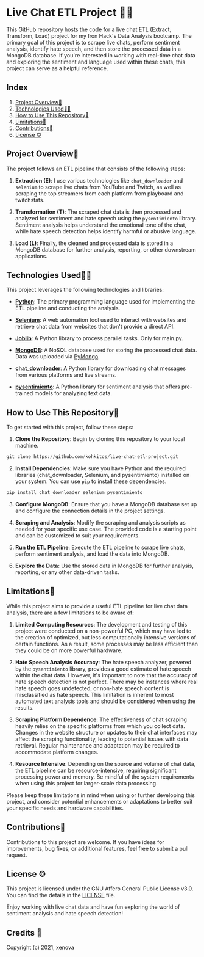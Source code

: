 # Live Chat ETL Project 🔴💭

This GitHub repository hosts the code for a live chat ETL (Extract, Transform, Load) project for my Iron Hack's Data Analysis bootcamp. The primary goal of this project is to scrape live chats, perform sentiment analysis, identify hate speech, and then store the processed data in a MongoDB database. If you're interested in working with real-time chat data and exploring the sentiment and language used within these chats, this project can serve as a helpful reference.

## Index

1. [Project Overview🔎](#project)
1. [Technologies Used👩‍💻](#techs)
1. [How to Use This Repository📒](#howto)
1. [Limitations🛑](#limitations)
1. [Contributions👥](#contributions)
1. [License ©](#license)

<a name="project"/>

## Project Overview🔎

The project follows an ETL pipeline that consists of the following steps:

1. **Extraction (E)**: I use various technologies like `chat_downloader` and `selenium` to scrape live chats from YouTube and Twitch, as well as scraping the top streamers from each platform from playboard and twitchstats.

2. **Transformation (T)**: The scraped chat data is then processed and analyzed for sentiment and hate speech using the `pysentimiento` library. Sentiment analysis helps understand the emotional tone of the chat, while hate speech detection helps identify harmful or abusive language.

3. **Load (L)**: Finally, the cleaned and processed data is stored in a MongoDB database for further analysis, reporting, or other downstream applications.

<a name="techs"/>

## Technologies Used👩‍💻

This project leverages the following technologies and libraries:

- [**Python**](https://www.python.org): The primary programming language used for implementing the ETL pipeline and conducting the analysis.

- [**Selenium**](https://www.selenium.dev): A web automation tool used to interact with websites and retrieve chat data from websites that don't provide a direct API.

- [**Joblib**](https://joblib.readthedocs.io/en/stable/): A Python library to process parallel tasks. Only for main.py.

- [**MongoDB**](https://www.mongodb.com): A NoSQL database used for storing the processed chat data. Data was uploaded via [PyMongo](https://pypi.org/project/pymongo/).

- [**chat_downloader**](https://github.com/xenova/chat-downloader): A Python library for downloading chat messages from various platforms and live streams.

- [**pysentimiento**](https://github.com/pysentimiento/pysentimiento): A Python library for sentiment analysis that offers pre-trained models for analyzing text data.

<a name="howto"/>

## How to Use This Repository📒

To get started with this project, follow these steps:

1. **Clone the Repository**: Begin by cloning this repository to your local machine.

```python
git clone https://github.com/kohkitos/live-chat-etl-project.git
```

2. **Install Dependencies**: Make sure you have Python and the required libraries (chat_downloader, Selenium, and pysentimiento) installed on your system. You can use `pip` to install these dependencies.

```python
pip install chat_downloader selenium pysentimiento
```

3. **Configure MongoDB**: Ensure that you have a MongoDB database set up and configure the connection details in the project settings.

4. **Scraping and Analysis**: Modify the scraping and analysis scripts as needed for your specific use case. The provided code is a starting point and can be customized to suit your requirements.

5. **Run the ETL Pipeline**: Execute the ETL pipeline to scrape live chats, perform sentiment analysis, and load the data into MongoDB.

6. **Explore the Data**: Use the stored data in MongoDB for further analysis, reporting, or any other data-driven tasks.

<a name="limitations"/>

## Limitations🛑

While this project aims to provide a useful ETL pipeline for live chat data analysis, there are a few limitations to be aware of:

1. **Limited Computing Resources**: The development and testing of this project were conducted on a non-powerful PC, which may have led to the creation of optimized, but less computationally intensive versions of certain functions. As a result, some processes may be less efficient than they could be on more powerful hardware.

2. **Hate Speech Analysis Accuracy**: The hate speech analyzer, powered by the `pysentimiento` library, provides a good estimate of hate speech within the chat data. However, it's important to note that the accuracy of hate speech detection is not perfect. There may be instances where real hate speech goes undetected, or non-hate speech content is misclassified as hate speech. This limitation is inherent to most automated text analysis tools and should be considered when using the results.

3. **Scraping Platform Dependence**: The effectiveness of chat scraping heavily relies on the specific platforms from which you collect data. Changes in the website structure or updates to their chat interfaces may affect the scraping functionality, leading to potential issues with data retrieval. Regular maintenance and adaptation may be required to accommodate platform changes.

4. **Resource Intensive**: Depending on the source and volume of chat data, the ETL pipeline can be resource-intensive, requiring significant processing power and memory. Be mindful of the system requirements when using this project for larger-scale data processing.

Please keep these limitations in mind when using or further developing this project, and consider potential enhancements or adaptations to better suit your specific needs and hardware capabilities.

<a name="contributions"/>

## Contributions👥

Contributions to this project are welcome. If you have ideas for improvements, bug fixes, or additional features, feel free to submit a pull request.

<a name="license"/>

## License ©

This project is licensed under the GNU Affero General Public License v3.0. You can find the details in the [LICENSE](LICENSE) file.


Enjoy working with live chat data and have fun exploring the world of sentiment analysis and hate speech detection!

## Credits 🤝
Copyright (c) 2021, xenova
